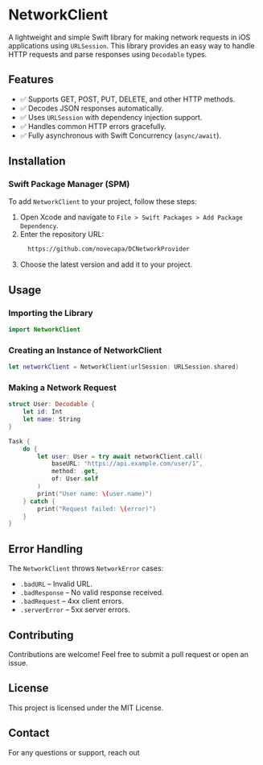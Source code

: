 # NetworkClient

A lightweight and simple Swift library for making network requests in iOS applications using `URLSession`. This library provides an easy way to handle HTTP requests and parse responses using `Decodable` types.

## Features

- ✅ Supports GET, POST, PUT, DELETE, and other HTTP methods.
- ✅ Decodes JSON responses automatically.
- ✅ Uses `URLSession` with dependency injection support.
- ✅ Handles common HTTP errors gracefully.
- ✅ Fully asynchronous with Swift Concurrency (`async/await`).

## Installation

### Swift Package Manager (SPM)

To add `NetworkClient` to your project, follow these steps:

1. Open Xcode and navigate to `File > Swift Packages > Add Package Dependency`.
2. Enter the repository URL:
   ```sh
     https://github.com/novecapa/DCNetworkProvider
   ```
3. Choose the latest version and add it to your project.

## Usage

### Importing the Library
```swift
import NetworkClient
```

### Creating an Instance of NetworkClient
```swift
let networkClient = NetworkClient(urlSession: URLSession.shared)
```

### Making a Network Request
```swift
struct User: Decodable {
    let id: Int
    let name: String
}

Task {
    do {
        let user: User = try await networkClient.call(
            baseURL: "https://api.example.com/user/1",
            method: .get,
            of: User.self
        )
        print("User name: \(user.name)")
    } catch {
        print("Request failed: \(error)")
    }
}
```

## Error Handling
The `NetworkClient` throws `NetworkError` cases:
- `.badURL` – Invalid URL.
- `.badResponse` – No valid response received.
- `.badRequest` – 4xx client errors.
- `.serverError` – 5xx server errors.

## Contributing
Contributions are welcome! Feel free to submit a pull request or open an issue.

## License
This project is licensed under the MIT License.

## Contact
For any questions or support, reach out

